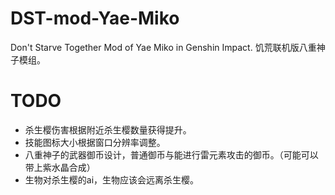 # DST-mod-Yae-Miko
Don't Starve Together Mod of Yae Miko in Genshin Impact.
饥荒联机版八重神子模组。

# TODO
- 杀生樱伤害根据附近杀生樱数量获得提升。
- 技能图标大小根据窗口分辨率调整。
- 八重神子的武器御币设计，普通御币与能进行雷元素攻击的御币。（可能可以带上紫水晶合成）
- 生物对杀生樱的ai，生物应该会远离杀生樱。
